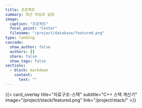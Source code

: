 ```yaml
---
title: 프로젝트
summary: 최근 작업과 실험
image:
  caption: "프로젝트"
  focal_point: "Center"
  filename: "/project/database/featured.png"
type: landing
cascade:
  show_author: false
  authors: []
  share: false
  show_tags: false
sections:
  - block: markdown
    content:
      text: ""
---
```


<!-- 하단 강조 카드: 자료구조-스택 -->

{{< card_overlay title="자료구조-스택" subtitle="C++ 스택 계산기" image="/project/stack/featured.png" link="/project/stack/" >}}
